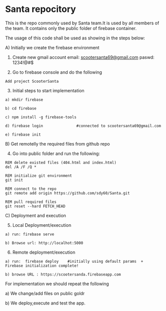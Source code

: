 # Santa repocitory

This is the repo commonly used by Santa team.It is used by all members of the team. 
It contains only the public folder of firebase container.

The usage of this code shall be used as showing in the steps below:

A) Initially we create the firebase environment

  1) Create new gmail account
	email: scootersanta69@gmail.com
	paswd: 1234!@#$


  2) Go to firebase console and do the following

	Add project ScooterSanta 


  3) Initial steps to start implementation 

	a) mkdir firebase
	 
	b) cd firebase
	
	c) npm install -g firebase-tools
	
	d) firebase login				#connected to scootersanta69@gmail.com
	
	e) firebase init	

B) Get remotelly the required files from github repo
  
  4) Go into public folder and run the following:
  
  	REM delete existed files (404.html and index.html)
  	del /A /F /Q *							
  
    REM initialize git environment
  	git init   							
    	
	REM connect to the repo
	git remote add origin https://github.com/sdy60/Santa.git	 
    	
    REM pull required files	
	git reset --hard FETCH_HEAD    				

C) Deployment and execution

  5) Local Deployment/execution 

	a) run: firebase serve

	b) Browse url: http://localhot:5000

  6) Remote deployment/execution

	a) run:  firebase deploy	#initially using default params  +  Firebase initialization complete!

	b) browse URL : https://scootersanda.firebaseapp.com 
	
For implementation we should repeat the following

a) We change/add files on public goldr

b) We deploy,execute and test the app.
